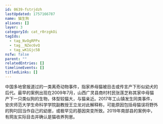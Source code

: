 ```yaml
---
id: 0639-fstrjdzh
lastUpdated: 1757166787
name: 猫生狗
aliases: []
layer: 3
categoryId: cat_r0rzgkOi
tagIds:
  - tag_NvOgRPPx
  - tag__NZec6vQ
  - tag_wK1Gjc5B
nsfw: false
parent: ""
relatedEntries: []
timelineEvents: []
titledLinks: []
---
```


中国多地曾报道过的一类离奇动物事件，指家养母猫被目击或传言产下形似幼犬的后代。最早的案例出现在2009年7月，山西广灵县商村村民张莲芝称其家中母猫产下一只类似狗的生物，体型较猫大，与猫亲近。2017年工山镇发生同类事件，安庆师范大学生命科学学院副教授王立龙对此解释称，可能原因包括母猫误将野外的狗叼回当作自己的幼崽，或极罕见的基因突变所致。2019年南部县的案例中，有网友实际目击并确认是猫收养狗崽。